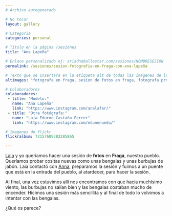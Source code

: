 ```yaml
---
# Archivo autogenerado

# No tocar
layout: gallery

# Categoria
categories: personal

# Título en la página /sesiones
title: "Ana Lapeña"

# Enlace personalizado ej: ariadnaballestar.com/sesiones/NOMBRESESION
permalink: /sesiones/sesion-fotografia-en-fraga-con-ana-lapeña

# Texto que se insertara en la etiqueta alt de todas las imagenes de la sesión
altimages: "fotografa en fraga, sesion de fotos en fraga, fotografa profesional, fotografias al atardecer, fotografias personales"

# Colaboradores
colaboradores:
 - title: "Modelo:"
   name: "Ana Lapeña"
   link: "https://www.instagram.com/analafer/"
 - title: "Otra fotógrafa:"
   name: "Laia Edurne Castaño Ferrer"
   link: "https://www.instagram.com/edunenuedu/"

# Imagenes de flickr
flickralbum: 72157689382285865

---
```

[Laia](https://www.instagram.com/edunenuedu/) y yo queríamos hacer una sesión de **fotos** en **Fraga**, nuestro pueblo. Queríamos probar cositas nuevas como unas bengalas y unas burbujas de jabón. Laia contactó con [Anna](https://www.instagram.com/analafer/), preparamos la sesión y fuimos a un puente que está en la entrada del pueblo, al atardecer, para hacer la sesión. 

Al final, una vez estuvimos allí nos encontramos con que hacía muchísimo viento, las burbujas no salían bien y las bengalas costaban mucho de encender. Hicimos una sesión más sencillita y al final de todo lo volvimos a intentar con las bengalas.

¿Qué os parece? 

